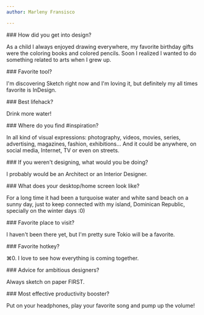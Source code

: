 ```yaml
---
author: Marleny Fransisco

---
```

\### How did you get into design?

As a child I always enjoyed drawing everywhere, my favorite birthday gifts were the coloring books and colored pencils. Soon I realized I wanted to do something related to arts when I grew up.

\### Favorite tool?

I'm discovering Sketch right now and I'm loving it, but definitely my all times favorite is InDesign.

\### Best lifehack?

Drink more water!

\### Where do you find #inspiration?

In all kind of visual expressions: photography, videos, movies, series, advertising, magazines, fashion, exhibitions... And it could be anywhere, on social media, Internet, TV or even on streets.

\### If you weren't designing, what would you be doing?

I probably would be an Architect or an Interior Designer.

\### What does your desktop/home screen look like?

For a long time it had been a turquoise water and white sand beach on a sunny day, just to keep connected with my island, Dominican Republic, specially on the winter days :0) 

\### Favorite place to visit?

I haven't been there yet, but I'm pretty sure Tokio will be a favorite.

\### Favorite hotkey?

⌘0. I love to see how everything is coming together.

\### Advice for ambitious designers?

Always sketch on paper FIRST.

\### Most effective productivity booster?

Put on your headphones, play your favorite song and pump up the volume!